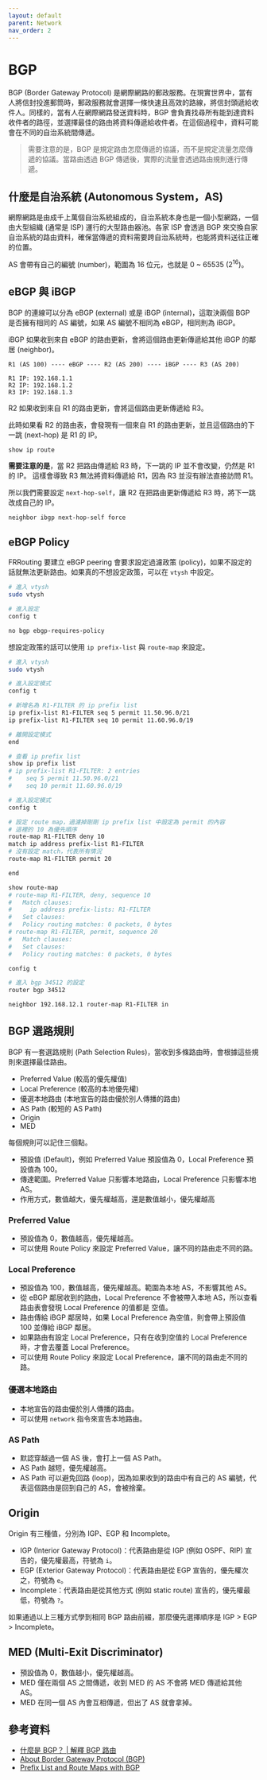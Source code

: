 ```yaml
---
layout: default
parent: Network
nav_order: 2
---
```


# BGP

BGP (Border Gateway Protocol) 是網際網路的郵政服務。在現實世界中，當有人將信封投進郵筒時，郵政服務就會選擇一條快速且高效的路線，將信封頭遞給收件人。同樣的，當有人在網際網路發送資料時，BGP 會負責找尋所有能到達資料收件者的路徑，並選擇最佳的路由將資料傳遞給收件者。在這個過程中，資料可能會在不同的自治系統間傳遞。

> 需要注意的是，BGP 是規定路由怎麼傳遞的協議，而不是規定流量怎麼傳遞的協議。當路由透過 BGP 傳遞後，實際的流量會透過路由規則進行傳遞。

## 什麼是自治系統 (Autonomous System，AS)

網際網路是由成千上萬個自治系統組成的，自治系統本身也是一個小型網路，一個由大型組織 (通常是 ISP) 運行的大型路由器池。各家 ISP 會透過 BGP 來交換自家自治系統的路由資料，確保當傳遞的資料需要跨自治系統時，也能將資料送往正確的位置。

AS 會帶有自己的編號 (number)，範圍為 16 位元，也就是 0 ~ 65535 ($2^{16}$)。

## eBGP 與 iBGP

BGP 的連線可以分為 eBGP (external) 或是 iBGP (internal)，這取決兩個 BGP 是否擁有相同的 AS 編號，如果 AS 編號不相同為 eBGP，相同則為 iBGP。

iBGP 如果收到來自 eBGP 的路由更新，會將這個路由更新傳遞給其他 iBGP 的鄰居 (neighbor)。

```text
R1 (AS 100) ---- eBGP ---- R2 (AS 200) ---- iBGP ---- R3 (AS 200)

R1 IP: 192.168.1.1
R2 IP: 192.168.1.2
R3 IP: 192.168.1.3
```

R2 如果收到來自 R1 的路由更新，會將這個路由更新傳遞給 R3。

此時如果看 R2 的路由表，會發現有一個來自 R1 的路由更新，並且這個路由的下一跳 (next-hop) 是 R1 的 IP。

```bash
show ip route
```

**需要注意的是**，當 R2 把路由傳遞給 R3 時，下一跳的 IP 並不會改變，仍然是 R1 的 IP。
這樣會導致 R3 無法將資料傳遞給 R1，因為 R3 並沒有辦法直接訪問 R1。

所以我們需要設定 `next-hop-self`，讓 R2 在把路由更新傳遞給 R3 時，將下一跳改成自己的 IP。

```text
neighbor ibgp next-hop-self force
```

## eBGP Policy

FRRouting 要建立 eBGP peering 會要求設定過濾政策 (policy)，如果不設定的話就無法更新路由。如果真的不想設定政策，可以在 `vtysh` 中設定。

```bash
# 進入 vtysh
sudo vtysh

# 進入設定
config t

no bgp ebgp-requires-policy
```

想設定政策的話可以使用 `ip prefix-list` 與 `route-map` 來設定。

```bash
# 進入 vtysh
sudo vtysh

# 進入設定模式
config t

# 新增名為 R1-FILTER 的 ip prefix list
ip prefix-list R1-FILTER seq 5 permit 11.50.96.0/21
ip prefix-list R1-FILTER seq 10 permit 11.60.96.0/19

# 離開設定模式
end

# 查看 ip prefix list
show ip prefix list
# ip prefix-list R1-FILTER: 2 entries
#    seq 5 permit 11.50.96.0/21
#    seq 10 permit 11.60.96.0/19

# 進入設定模式
config t

# 設定 route map，過濾掉剛剛 ip prefix list 中設定為 permit 的內容
# 這裡的 10 為優先順序
route-map R1-FILTER deny 10
match ip address prefix-list R1-FILTER
# 沒有設定 match，代表所有情況
route-map R1-FILTER permit 20

end

show route-map
# route-map R1-FILTER, deny, sequence 10
#   Match clauses:
#     ip address prefix-lists: R1-FILTER
#   Set clauses:
#   Policy routing matches: 0 packets, 0 bytes
# route-map R1-FILTER, permit, sequence 20
#   Match clauses:
#   Set clauses:
#   Policy routing matches: 0 packets, 0 bytes

config t

# 進入 bgp 34512 的設定
router bgp 34512

neighbor 192.168.12.1 router-map R1-FILTER in
```

## BGP 選路規則

BGP 有一套選路規則 (Path Selection Rules)，當收到多條路由時，會根據這些規則來選擇最佳路由。

- Preferred Value (較高的優先權值)
- Local Preference (較高的本地優先權)
- 優選本地路由 (本地宣告的路由優於別人傳播的路由)
- AS Path (較短的 AS Path)
- Origin
- MED

每個規則可以記住三個點。

- 預設值 (Default)，例如 Preferred Value 預設值為 0，Local Preference 預設值為 100。
- 傳達範圍。Preferred Value 只影響本地路由，Local Preference 只影響本地 AS。
- 作用方式，數值越大，優先權越高，還是數值越小，優先權越高

### Preferred Value

- 預設值為 0，數值越高，優先權越高。
- 可以使用 Route Policy 來設定 Preferred Value，讓不同的路由走不同的路。

### Local Preference

- 預設值為 100，數值越高，優先權越高。範圍為本地 AS，不影響其他 AS。
- 從 eBGP 鄰居收到的路由，Local Preference 不會被帶入本地 AS，所以查看路由表會發現 Local Preference 的值都是 空值。
- 路由傳給 iBGP 鄰居時，如果 Local Preference 為空值，則會帶上預設值 100 並傳給 iBGP 鄰居。
- 如果路由有設定 Local Preference，只有在收到空值的 Local Preference 時，才會去覆蓋 Local Preference。
- 可以使用 Route Policy 來設定 Local Preference，讓不同的路由走不同的路。

### 優選本地路由

- 本地宣告的路由優於別人傳播的路由。
- 可以使用 `network` 指令來宣告本地路由。

### AS Path

- 默認穿越過一個 AS 後，會打上一個 AS Path。
- AS Path 越短，優先權越高。
- AS Path 可以避免回路 (loop)，因為如果收到的路由中有自己的 AS 編號，代表這個路由是回到自己的 AS，會被捨棄。

## Origin

Origin 有三種值，分別為 IGP、EGP 和 Incomplete。

- IGP (Interior Gateway Protocol)：代表路由是從 IGP (例如 OSPF、RIP) 宣告的，優先權最高，符號為 `i`。
- EGP (Exterior Gateway Protocol)：代表路由是從 EGP 宣告的，優先權次之，符號為 `e`。
- Incomplete：代表路由是從其他方式 (例如 static route) 宣告的，優先權最低，符號為 `?`。

如果通過以上三種方式學到相同 BGP 路由前綴，那麼優先選擇順序是 IGP > EGP > Incomplete。

## MED (Multi-Exit Discriminator)

- 預設值為 0，數值越小，優先權越高。
- MED 僅在兩個 AS 之間傳遞，收到 MED 的 AS 不會將 MED 傳遞給其他 AS。
- MED 在同一個 AS 內會互相傳遞，但出了 AS 就會拿掉。

## 參考資料

- [什麼是 BGP？ | 解釋 BGP 路由](https://www.cloudflare.com/zh-tw/learning/security/glossary/what-is-bgp/)
- [About Border Gateway Protocol (BGP)](<https://www.watchguard.com/help/docs/help-center/en-US/Content/en-US/Fireware/dynamicrouting/bgp_about_c.html?tocpath=Fireware%7CConfigure%20Network%20Settings%7CRoutes%20and%20Routing%7CAbout%20Border%20Gateway%20Protocol%20(BGP)%7C_____0>)
- [Prefix List and Route Maps with BGP](https://www.youtube.com/watch?v=ozDa2agSIXc)
